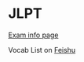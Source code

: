 # JLPT


[Exam info page](https://vhs-stuttgart.de/programm/sprachen-vhs-interkulturell/pruefungen#c231)

Vocab List on [Feishu](https://mc5l0liv5s.feishu.cn/sheets/Isqnsu8vbhYX8Nt9l96cm3EUnZf)